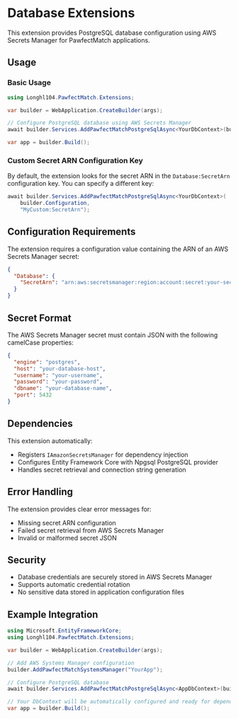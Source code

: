 # Database Extensions

This extension provides PostgreSQL database configuration using AWS Secrets Manager for PawfectMatch applications.

## Usage

### Basic Usage

```csharp
using Longhl104.PawfectMatch.Extensions;

var builder = WebApplication.CreateBuilder(args);

// Configure PostgreSQL database using AWS Secrets Manager
await builder.Services.AddPawfectMatchPostgreSqlAsync<YourDbContext>(builder.Configuration);

var app = builder.Build();
```

### Custom Secret ARN Configuration Key

By default, the extension looks for the secret ARN in the `Database:SecretArn` configuration key. You can specify a different key:

```csharp
await builder.Services.AddPawfectMatchPostgreSqlAsync<YourDbContext>(
    builder.Configuration, 
    "MyCustom:SecretArn");
```

## Configuration Requirements

The extension requires a configuration value containing the ARN of an AWS Secrets Manager secret:

```json
{
  "Database": {
    "SecretArn": "arn:aws:secretsmanager:region:account:secret:your-secret-name"
  }
}
```

## Secret Format

The AWS Secrets Manager secret must contain JSON with the following camelCase properties:

```json
{
  "engine": "postgres",
  "host": "your-database-host",
  "username": "your-username",
  "password": "your-password", 
  "dbname": "your-database-name",
  "port": 5432
}
```

## Dependencies

This extension automatically:

- Registers `IAmazonSecretsManager` for dependency injection
- Configures Entity Framework Core with Npgsql PostgreSQL provider
- Handles secret retrieval and connection string generation

## Error Handling

The extension provides clear error messages for:

- Missing secret ARN configuration
- Failed secret retrieval from AWS Secrets Manager
- Invalid or malformed secret JSON

## Security

- Database credentials are securely stored in AWS Secrets Manager
- Supports automatic credential rotation
- No sensitive data stored in application configuration files

## Example Integration

```csharp
using Microsoft.EntityFrameworkCore;
using Longhl104.PawfectMatch.Extensions;

var builder = WebApplication.CreateBuilder(args);

// Add AWS Systems Manager configuration
builder.AddPawfectMatchSystemsManager("YourApp");

// Configure PostgreSQL database
await builder.Services.AddPawfectMatchPostgreSqlAsync<AppDbContext>(builder.Configuration);

// Your DbContext will be automatically configured and ready for dependency injection
var app = builder.Build();
```
